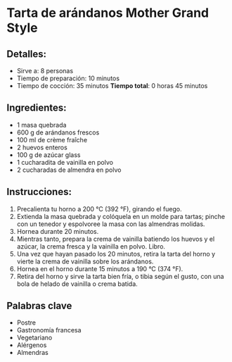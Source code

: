 # Tarta de arándanos Mother Grand Style

## Detalles:
* Sirve a: 8 personas
* Tiempo de preparación: 10 minutos
* Tiempo de cocción: 35 minutos
**Tiempo total**: 0 horas 45 minutos

## Ingredientes:
* 1 masa quebrada
* 600 g de arándanos frescos
* 100 ml de crème fraîche
* 2 huevos enteros
* 100 g de azúcar glass
* 1 cucharadita de vainilla en polvo
* 2 cucharadas de almendra en polvo

## Instrucciones:
1. Precalienta tu horno a 200 °C (392 °F), girando el fuego.
1. Extienda la masa quebrada y colóquela en un molde para tartas; pinche con un tenedor y espolvoree la masa con las almendras molidas.
1. Hornea durante 20 minutos.
1. Mientras tanto, prepara la crema de vainilla batiendo los huevos y el azúcar, la crema fresca y la vainilla en polvo. Libro.
1. Una vez que hayan pasado los 20 minutos, retira la tarta del horno y vierte la crema de vainilla sobre los arándanos.
1. Hornea en el horno durante 15 minutos a 190 °C (374 °F).
1. Retira del horno y sirve la tarta bien fría, o tibia según el gusto, con una bola de helado de vainilla o crema batida.

## Palabras clave
* Postre
* Gastronomía francesa
* Vegetariano
* Alérgenos
 * Almendras